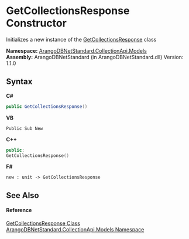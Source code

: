 # GetCollectionsResponse Constructor 
 

Initializes a new instance of the <a href="217a152a-c0ee-6eb8-80a9-2530fbaf0d45">GetCollectionsResponse</a> class

**Namespace:**&nbsp;<a href="eddef630-2e74-9b99-ee5b-91305adea48b">ArangoDBNetStandard.CollectionApi.Models</a><br />**Assembly:**&nbsp;ArangoDBNetStandard (in ArangoDBNetStandard.dll) Version: 1.1.0

## Syntax

**C#**<br />
``` C#
public GetCollectionsResponse()
```

**VB**<br />
``` VB
Public Sub New
```

**C++**<br />
``` C++
public:
GetCollectionsResponse()
```

**F#**<br />
``` F#
new : unit -> GetCollectionsResponse
```


## See Also


#### Reference
<a href="217a152a-c0ee-6eb8-80a9-2530fbaf0d45">GetCollectionsResponse Class</a><br /><a href="eddef630-2e74-9b99-ee5b-91305adea48b">ArangoDBNetStandard.CollectionApi.Models Namespace</a><br />
